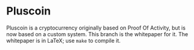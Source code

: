 # Pluscoin
Pluscoin is a cryptocurrency originally based on Proof Of Activity, but is now
based on a custom system. This branch is the whitepaper for it. The whitepaper
is in LaTeX; use `make` to compile it.
